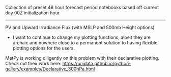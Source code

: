 Collection of preset 48 hour forecast period notebooks based off current day 00Z initialization hour

---
<font fontsize=28>PV and Upward Irradiance Flux (with MSLP and 500mb Height options)</font>
* I want to continue to change my plotting functions, albeit they are archaic and nowhere close to a permanent solution to having flexible plotting options for the users.

MetPy is working diligently on this problem with their declarative plotting. Check out their work here: https://unidata.github.io/python-gallery/examples/Declarative_300hPa.html
